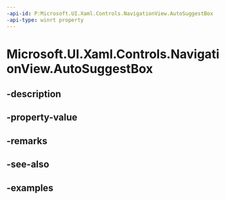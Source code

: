 ```yaml
---
-api-id: P:Microsoft.UI.Xaml.Controls.NavigationView.AutoSuggestBox
-api-type: winrt property
---
```


<!-- Property syntax.
public AutoSuggestBox AutoSuggestBox { get;  set; }
-->

# Microsoft.UI.Xaml.Controls.NavigationView.AutoSuggestBox

## -description

## -property-value

## -remarks

## -see-also

## -examples

